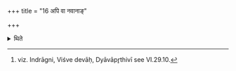 +++
title = "16 अपि वा नवानाङ्"

+++

<details><summary>थिते</summary>

16. Or having cooked a Sthālipāka (cooked pap-vessel) out of new (grains) one should offer that pap to the deities of the Āgrayaṇa[^1] with Agni Sviṣṭakr̥t as the fourth.  

[^1]: viz. Indrāgni, Viśve devāḥ, Dyāvāpr̥thivī see VI.29.10.
</details>

